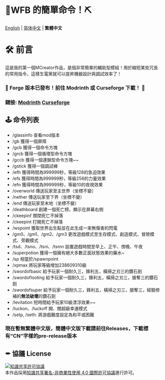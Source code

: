 # 💎WFB 的簡單命令！⛏
[English](https://github.com/WForst-Breeze/glassplus-developerkit/blob/main/README.md) | [简体中文](https://github.com/WForst-Breeze/glassplus-developerkit/blob/main/README_zhcn.md) | **繁體中文**
# 🛠 前言
這是我的第一個MCreator作品，是個非常簡單的輔助型模組！用於縮短某些冗長的常用指令，這樣生電黨就可以提昇機器設計與調試效率了！
### **📢 Forge 版本已發布！前往 Modrinth 或 Curseforge 下載！ 📢**
### **鏈接: [Modrinth](https://modrinth.com/mod/wfbs-ez-commands/) [Curseforge](https://www.curseforge.com/minecraft/mc-mods/wfbs-easy-commands)**
## 🕹 命令列表
* /glassinfo 查看mod版本
* /gb 獲得一個屏障
* /gcb 獲得一個命令方塊
* /grcb 獲得一個循環型命令方塊
* /gccb 獲得一個連鎖型命令方塊~~
* /gstick 獲得一個調試棒
* /efh 獲得時間為999999秒，等級128的急迫效果
* /efs 獲得時間為999999秒，等級256的力量效果
* /efn 獲得時間為999999秒，等級10的夜視效果
* /overworld 傳送玩家至主世界（坐標不變）
* /nether 傳送玩家至下界（坐標不變）
* /end 傳送玩家至末地（坐標不變）
* /deathboard 創建一個死亡榜，顯示在屏幕右側
* /ckeepinf 關閉死亡不掉落
* /ckeepint 打開死亡不掉落
* /wspoint 獲取世界出生點並在此生成一束無傷害的閃電
* /gm0、/gm1、/gm2、/gm3 更改遊戲模式至生存模式、創造模式、冒險模式、旁觀模式
* /tsd、/tsno、/tsni、/tsmn 設置遊戲時間至早上、正午、傍晚、午夜
* /superpotion 獲得一個擁有絕大多數正面狀態效果的藥水~
* /sp 相當於/spawnpoint
* /xpmax 將玩家等級增加238609310級
* /swordofbasic 給予玩家一個耐久三，鋒利五，橫掃之刃三的鑽石劍
* /swordoflooting 給予玩家一個耐久三，鋒利五，橫掃之刃三，搶奪三的鑽石劍
* /swordofsuper 給予玩家一個耐久三，鋒利五，橫掃之刃三，搶奪三，經驗修補的**無法破壞**的鑽石劍
* /levitation 短時間給予玩家10級漂浮效果~~
* /luckon、/luckoff 開、關超級幸運模式
* /setp, /seth: 將游戲難度設定為和平或困難
### 現在暫無繁體中文版，簡體中文版下載請前往Releases，下載標有“CN”字樣的**pre-release**版本
## ✒ 協議 License
<a rel="license" href="http://creativecommons.org/licenses/by-nc/4.0/"><img alt="知識共享許可協議" style="border-width:0" src="https://i.creativecommons.org/l/by-nc/4.0/88x31.png" /></a><br />本作品採用<a rel="license" href="http://creativecommons.org/licenses/by-nc/4.0/">知識共享署名-非商業性使用 4.0 國際許可協議</a>進行許可。

